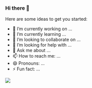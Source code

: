 ### Hi there 👋

Here are some ideas to get you started:

- 🔭 I’m currently working on ...
- 🌱 I’m currently learning ...
- 👯 I’m looking to collaborate on ...
- 🤔 I’m looking for help with ...
- 💬 Ask me about ...
- 📫 How to reach me: ...
- 😄 Pronouns: ...
- ⚡ Fun fact: ...
<!--
**rougeo/rougeo** is a ✨ _special_ ✨ repository because its `README.md` (this file) appears on your GitHub profile.


-->
![](https://github-profile-summary-cards.vercel.app/api/cards/profile-details?username=rougeo&theme=github) 
